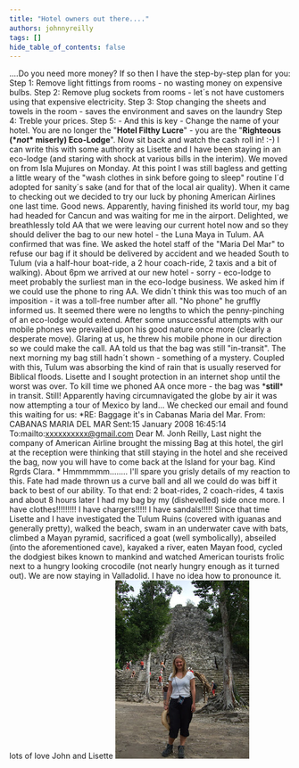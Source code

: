 ```yaml
---
title: "Hotel owners out there...."
authors: johnnyreilly
tags: []
hide_table_of_contents: false
---
```

....Do you need more money? If so then I have the step-by-step plan for you: Step 1: Remove light fittings from rooms - no wasting money on expensive bulbs. Step 2: Remove plug sockets from rooms - let´s not have customers using that expensive electricity. Step 3: Stop changing the sheets and towels in the room - saves the environment and saves on the laundry Step 4: Treble your prices. Step 5: - And this is key - Change the name of your hotel. You are no longer the "**Hotel Filthy Lucre**" - you are the "**Righteous (\**not*\* miserly) Eco-Lodge**". Now sit back and watch the cash roll in! :-) I can write this with some authority as Lisette and I have been staying in an eco-lodge (and staring with shock at various bills in the interim). We moved on from Isla Mujures on Monday. At this point I was still bagless and getting a little weary of the "wash clothes in sink before going to sleep" routine I´d adopted for sanity´s sake (and for that of the local air quality). When it came to checking out we decided to try our luck by phoning American Airlines one last time. Good news. Apparently, having finished its world tour, my bag had headed for Cancun and was waiting for me in the airport. Delighted, we breathlessly told AA that we were leaving our current hotel now and so they should deliver the bag to our new hotel - the Luna Maya in Tulum. AA confirmed that was fine. We asked the hotel staff of the "Maria Del Mar" to refuse our bag if it should be delivered by accident and we headed South to Tulum (via a half-hour boat-ride, a 2 hour coach-ride, 2 taxis and a bit of walking). About 6pm we arrived at our new hotel - sorry - eco-lodge to meet probably the surliest man in the eco-lodge business. We asked him if we could use the phone to ring AA. We didn´t think this was too much of an imposition - it was a toll-free number after all. "No phone" he gruffly informed us. It seemed there were no lengths to which the penny-pinching of an eco-lodge would extend. After some unsuccessful attempts with our mobile phones we prevailed upon his good nature once more (clearly a desperate move). Glaring at us, he threw his mobile phone in our direction so we could make the call. AA told us that the bag was still "in-transit". The next morning my bag still hadn´t shown - something of a mystery. Coupled with this, Tulum was absorbing the kind of rain that is usually reserved for Biblical floods. Lisette and I sought protection in an internet shop until the worst was over. To kill time we phoned AA once more - the bag was \***still**\* in transit. Still! Apparently having circumnavigated the globe by air it was now attempting a tour of Mexico by land... We checked our email and found this waiting for us: *RE: Baggage it's in Cabanas Maria del Mar. From: CABANAS MARIA DEL MAR Sent:15 January 2008 16:45:14 To:mailto:xxxxxxxxxx@gmail.com Dear M. Jonh Reilly, Last night the company of American Airline brought the missing Bag at this hotel, the girl at the reception were thinking that still staying in the hotel and she received the bag, now you will have to come back at the Island for your bag. Kind Rgrds Clara. * Hmmmmmm........ I'll spare you grisly details of my reaction to this. Fate had made thrown us a curve ball and all we could do was biff it back to best of our ability. To that end: 2 boat-rides, 2 coach-rides, 4 taxis and about 8 hours later I had my bag by my (dishevelled) side once more. I have clothes!!!!!!!!! I have chargers!!!!! I have sandals!!!!! Since that time Lisette and I have investigated the Tulum Ruins (covered with iguanas and generally pretty), walked the beach, swam in an underwater cave with bats, climbed a Mayan pyramid, sacrificed a goat (well symbolically), abseiled (into the aforementioned cave), kayaked a river, eaten Mayan food, cycled the dodgiest bikes known to mankind and watched American tourists frolic next to a hungry looking crocodile (not nearly hungry enough as it turned out). We are now staying in Valladolid. I have no idea how to pronounce it. lots of love John and Lisette ![](DSCF2646.JPG)


